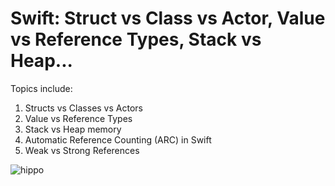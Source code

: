 Swift: Struct vs Class vs Actor, Value vs Reference Types, Stack vs Heap...
===========================================================================

Topics include:
1. Structs vs Classes vs Actors
2. Value vs Reference Types
3. Stack vs Heap memory
4. Automatic Reference Counting (ARC) in Swift
5. Weak vs Strong References


![hippo](https://media3.giphy.com/media/aUovxH8Vf9qDu/giphy.gif)

